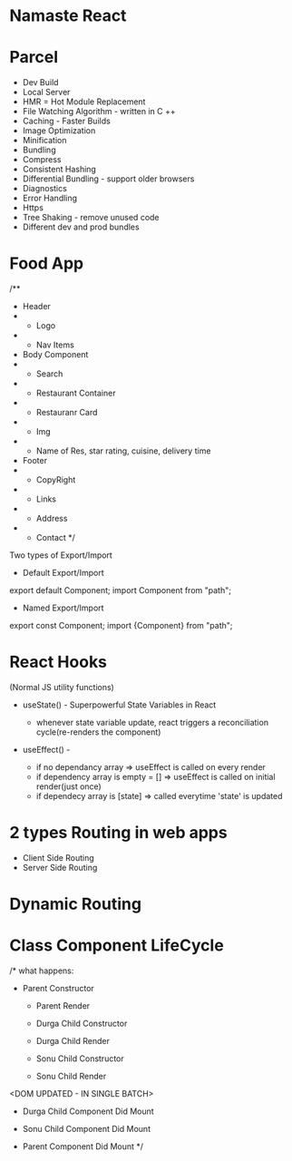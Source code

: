 # Namaste React


# Parcel
- Dev Build
- Local Server
- HMR = Hot Module Replacement
- File Watching Algorithm - written in C ++
- Caching - Faster Builds
- Image Optimization
- Minification
- Bundling
- Compress
- Consistent Hashing
- Differential Bundling - support older browsers
- Diagnostics
- Error Handling
- Https
- Tree Shaking - remove unused code
- Different dev and prod bundles

# Food App
/**
 * Header
 * - Logo
 * - Nav Items
 * Body Component
 * - Search
 * - Restaurant Container 
 *   - Restauranr Card
 *    - Img
 *    - Name of Res, star  rating, cuisine, delivery time
 * Footer
 * - CopyRight
 * - Links
 * - Address
 * - Contact
 */

 Two types of Export/Import

 - Default Export/Import

export default Component;
import Component from "path";

 - Named Export/Import

export const Component;
import {Component} from "path";

# React Hooks
(Normal JS utility functions)
- useState() - Superpowerful State Variables in React
    - whenever state variable update, react triggers a reconciliation cycle(re-renders the component)

- useEffect() - 
    - if no dependancy array => useEffect is called on every render
    - if dependency array is empty = [] => useEffect is called on initial render(just once)
    - if dependecy array is [state] => called everytime 'state' is updated


# 2 types Routing in web apps
- Client Side Routing
- Server Side Routing


# Dynamic Routing


# Class Component LifeCycle
/* what happens:
 - Parent Constructor
   - Parent Render

   - Durga Child Constructor
   - Durga Child Render

   - Sonu Child Constructor
   - Sonu Child Render

<DOM UPDATED - IN SINGLE BATCH> 
   - Durga Child Component Did Mount
   - Sonu Child Component Did Mount

- Parent Component Did Mount */